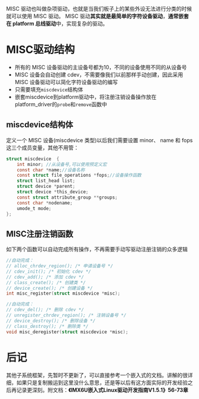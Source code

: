 MISC 驱动也叫做杂项驱动，也就是当我们板子上的某些外设无法进行分类的时候就可以使用 MISC 驱动。 MISC 驱动**其实就是最简单的字符设备驱动**，**通常嵌套在 platform 总线驱动**中，实现复杂的驱动。

# MISC驱动结构

- 所有的 MISC 设备驱动的主设备号都为10，不同的设备使用不同的从设备号
- MISC 设备会自动创建 cdev，不需要像我们以前那样手动创建，因此采用 MISC 设备驱动可以简化字符设备驱动的编写
- 只需要填充`miscdevice`结构体
- 嵌套miscdevice到platform驱动中，将注册注销设备操作放在platform_driver的`probe`和`remove`函数中

## miscdevice结构体
定义一个 MISC 设备(miscdevice 类型)以后我们需要设置 minor、 name 和 fops 这三个成员变量，其他不用管：
```c
struct miscdevice  {
    int minor; //从设备号,可以使用预定义宏
    const char *name;//设备名称
    const struct file_operations *fops;//设备操作函数
    struct list_head list;
    struct device *parent;
    struct device *this_device;
    const struct attribute_group **groups;
    const char *nodename;
    umode_t mode;
};
```

## MISC注册注销函数
如下两个函数可以自动完成所有操作，不再需要手动写驱动注册注销的众多逻辑
```c
//自动完成：
// alloc_chrdev_region(); /* 申请设备号 */
// cdev_init(); /* 初始化 cdev */
// cdev_add(); /* 添加 cdev */
// class_create(); /* 创建类 */
// device_create(); /* 创建设备 */
int misc_register(struct miscdevice *misc);

//自动完成：
// cdev_del(); /* 删除 cdev */
// unregister_chrdev_region(); /* 注销设备号 */
// device_destroy(); /* 删除设备 */
// class_destroy(); /* 删除类 */
void misc_deregister(struct miscdevice *misc);
```

# 后记
其他子系统框架，先暂时不更新了，可以直接参考一个嵌入式的文档。讲解的很详细，如果只是复制搬运到这里没什么意思，还是等以后有这方面实际的开发经验之后再记录更深刻。附文档：**《IMX6U嵌入式Linux驱动开发指南V1.5.1》56-73章**​
